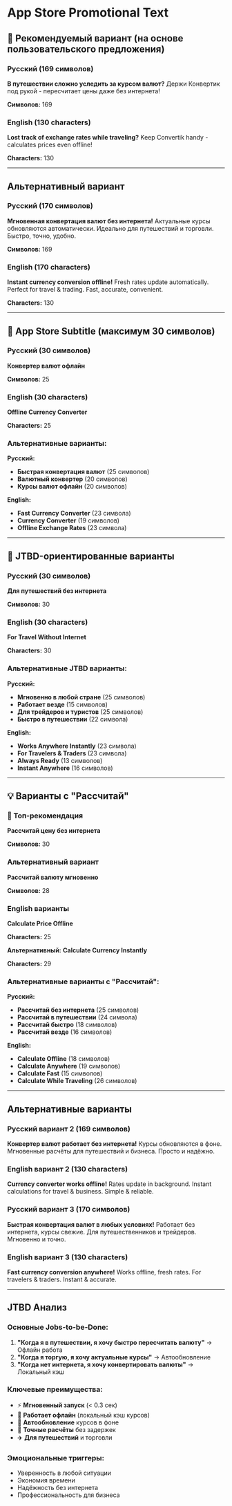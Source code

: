 # App Store Promotional Text

## 🎯 Рекомендуемый вариант (на основе пользовательского предложения)

### Русский (169 символов)
**В путешествии сложно уследить за курсом валют?** Держи Конвертик под рукой - пересчитает цены даже без интернета!

**Символов:** 169

### English (130 characters)
**Lost track of exchange rates while traveling?** Keep Convertik handy - calculates prices even offline!

**Characters:** 130

---

## Альтернативный вариант

### Русский (170 символов)
**Мгновенная конвертация валют без интернета!** Актуальные курсы обновляются автоматически. Идеально для путешествий и торговли. Быстро, точно, удобно.

**Символов:** 169

### English (170 characters)
**Instant currency conversion offline!** Fresh rates update automatically. Perfect for travel & trading. Fast, accurate, convenient.

**Characters:** 130

---

## 📱 App Store Subtitle (максимум 30 символов)

### Русский (30 символов)
**Конвертер валют офлайн**

**Символов:** 25

### English (30 characters)
**Offline Currency Converter**

**Characters:** 25

### Альтернативные варианты:

**Русский:**
- **Быстрая конвертация валют** (25 символов)
- **Валютный конвертер** (20 символов)
- **Курсы валют офлайн** (20 символов)

**English:**
- **Fast Currency Converter** (23 символа)
- **Currency Converter** (19 символов)
- **Offline Exchange Rates** (23 символа)

---

## 🎯 JTBD-ориентированные варианты

### Русский (30 символов)
**Для путешествий без интернета**

**Символов:** 30

### English (30 characters)
**For Travel Without Internet**

**Characters:** 30

### Альтернативные JTBD варианты:

**Русский:**
- **Мгновенно в любой стране** (25 символов)
- **Работает везде** (15 символов)
- **Для трейдеров и туристов** (25 символов)
- **Быстро в путешествии** (22 символа)

**English:**
- **Works Anywhere Instantly** (23 символа)
- **For Travelers & Traders** (23 символа)
- **Always Ready** (13 символов)
- **Instant Anywhere** (16 символов)

---

## 💡 Варианты с "Рассчитай"

### 🎯 Топ-рекомендация
**Рассчитай цену без интернета**

**Символов:** 30

### Альтернативный вариант
**Рассчитай валюту мгновенно**

**Символов:** 28

### English варианты
**Calculate Price Offline**

**Characters:** 25

**Альтернативный:**
**Calculate Currency Instantly**

**Characters:** 29

### Альтернативные варианты с "Рассчитай":

**Русский:**
- **Рассчитай без интернета** (25 символов)
- **Рассчитай в путешествии** (24 символа)
- **Рассчитай быстро** (18 символов)
- **Рассчитай везде** (16 символов)

**English:**
- **Calculate Offline** (18 символов)
- **Calculate Anywhere** (19 символов)
- **Calculate Fast** (15 символов)
- **Calculate While Traveling** (26 символов)

---

## Альтернативные варианты

### Русский вариант 2 (169 символов)
**Конвертер валют работает без интернета!** Курсы обновляются в фоне. Мгновенные расчёты для путешествий и бизнеса. Просто и надёжно.

### English вариант 2 (130 characters)
**Currency converter works offline!** Rates update in background. Instant calculations for travel & business. Simple & reliable.

### Русский вариант 3 (170 символов)
**Быстрая конвертация валют в любых условиях!** Работает без интернета, курсы свежие. Для путешественников и трейдеров. Мгновенно и точно.

### English вариант 3 (130 characters)
**Fast currency conversion anywhere!** Works offline, fresh rates. For travelers & traders. Instant & accurate.

---

## JTBD Анализ

### Основные Jobs-to-be-Done:
1. **"Когда я в путешествии, я хочу быстро пересчитать валюту"** → Офлайн работа
2. **"Когда я торгую, я хочу актуальные курсы"** → Автообновление
3. **"Когда нет интернета, я хочу конвертировать валюты"** → Локальный кэш

### Ключевые преимущества:
- ⚡ **Мгновенный запуск** (< 0.3 сек)
- 📱 **Работает офлайн** (локальный кэш курсов)
- 🔄 **Автообновление** курсов в фоне
- 🎯 **Точные расчёты** без задержек
- ✈️ **Для путешествий** и торговли

### Эмоциональные триггеры:
- Уверенность в любой ситуации
- Экономия времени
- Надёжность без интернета
- Профессиональность для бизнеса
